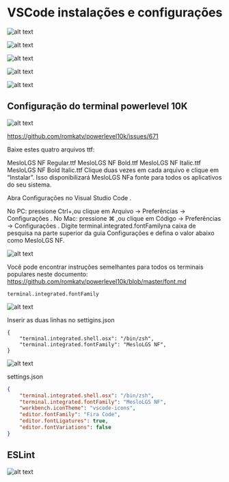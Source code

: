 
# VSCode instalações e configurações

![alt text](img/image-6.png)

![alt text](img/image-8.png)

![alt text](img/image-9.png)

![alt text](img/image-10.png)

![alt text](img/image-12.png)

## Configuração do terminal powerlevel 10K

![alt text](img/image-7.png)

https://github.com/romkatv/powerlevel10k/issues/671

Baixe estes quatro arquivos ttf:

MesloLGS NF Regular.ttf
MesloLGS NF Bold.ttf
MesloLGS NF Italic.ttf
MesloLGS NF Bold Italic.ttf
Clique duas vezes em cada arquivo e clique em “Instalar”. Isso disponibilizará MesloLGS NFa fonte para todos os aplicativos do seu sistema.

Abra Configurações no Visual Studio Code .

No PC: pressione Ctrl+,ou clique em Arquivo → Preferências → Configurações .
No Mac: pressione ⌘ ,ou clique em Código → Preferências → Configurações .
Digite terminal.integrated.fontFamilyna caixa de pesquisa na parte superior da guia Configurações e defina o valor abaixo como MesloLGS NF.

![alt text](img/image-23.png)

Você pode encontrar instruções semelhantes para todos os terminais populares neste documento: https://github.com/romkatv/powerlevel10k/blob/master/font.md

```
terminal.integrated.fontFamily
```

![alt text](img/image-24.png)

Inserir as duas linhas no settigins.json
```
{
    "terminal.integrated.shell.osx": "/bin/zsh",
    "terminal.integrated.fontFamily": "MesloLGS NF",
}
```
![alt text](img/image-25.png)

settings.json

```json
{
    "terminal.integrated.shell.osx": "/bin/zsh",
    "terminal.integrated.fontFamily": "MesloLGS NF",
    "workbench.iconTheme": "vscode-icons",
    "editor.fontFamily": "Fira Code",
    "editor.fontLigatures": true,
    "editor.fontVariations": false
}
```

## ESLint

![alt text](img/image-36.png)